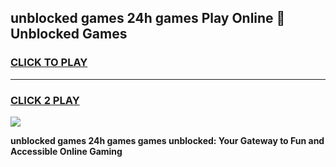 
## unblocked games 24h games Play Online 👋 Unblocked Games
<h3>
<a href="https://premium.freeplayer.one?title=unblocked_games_24h_games&ref=19F">CLICK TO PLAY</a></h3>
<hr>

<h3>
<a href="https://premium.freeplayer.one?title=unblocked_games_24h_games&ref=19F">CLICK 2 PLAY</a>
  
</h3>

<a href="https://premium.freeplayer.one?title=unblocked_games_24h_games&ref=19F"><img src="https://clearcache.store/games.png"></a>


**unblocked games 24h games games unblocked: Your Gateway to Fun and Accessible Online Gaming**
